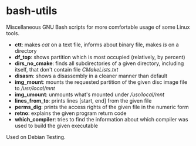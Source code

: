 # bash-utils
Miscellaneous GNU Bash scripts for more comfortable usage of some Linux tools.

* **ctt**: makes *cat* on a text file, informs about binary file, makes *ls* on a directory
* **df_top**: shows partition which is most occupied (relatively, by percent)
* **dirs_no_cmake**: finds all subdirectories of a given directory, including itself, that don't contain file *CMakeLists.txt*
* **disasm**: shows a disassembly in a cleaner manner than default
* **img_mount**: mounts the requested partition of the given disc image file to */usr/local/mnt*
* **img_umount**: unmounts what's mounted under */usr/local/mnt*
* **lines_from_to**: prints lines [start, end] from the given file
* **perms_dig**: prints the access rights of the given file in the numeric form
* **retno**: explains the given program return code
* **which_compiler**: tries to find the information about which compiler was used to build the given executable

Used on Debian Testing.
